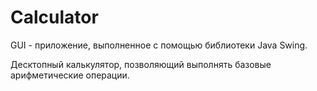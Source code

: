 # Calculator
GUI - приложение, выполненное с помощью библиотеки Java Swing.

Десктопный калькулятор, позволяющий выполнять базовые арифметические операции.

